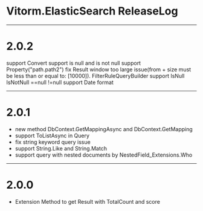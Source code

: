 ﻿# Vitorm.ElasticSearch ReleaseLog


-----------------------
# 2.0.2
support Convert
support is null and is not null
support Property<T>("path.path2")
fix Result window too large issue(from + size must be less than or equal to: [10000]).
FilterRuleQueryBuilder support IsNull IsNotNull ==null !=null
support Date format

-----------------------
# 2.0.1

- new method DbContext.GetMappingAsync and DbContext.GetMapping
- support ToListAsync in Query
- fix string keyword query issue
- support String.Like and String.Match
- support query with nested documents by NestedField_Extensions.Who


-----------------------
# 2.0.0

 - Extension Method to get Result with TotalCount and score


